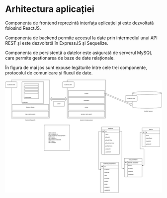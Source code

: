 # Arhitectura aplicației

Componenta de frontend reprezintă interfața aplicației și este dezvoltată folosind ReactJS.

Componenta de backend permite accesul la date prin intermediul unui API REST și este dezvoltată în ExpressJS și Sequelize.

Componenta de persistență a datelor este asigurată de serverul MySQL care permite gestionarea de baze de date relaționale.

În figura de mai jos sunt expuse legăturile între cele trei componente, protocolul de comunicare și fluxul de date.

![Arhitectura aplica&#x21B;iei WebTech Hub \(click pentru a extinde\)](../.gitbook/assets/diagrama-arhitectura-spa.png)



